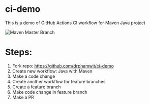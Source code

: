 # ci-demo
This is a demo of GitHub Actions CI workflow for Maven Java project

![Maven Master Branch](https://github.com/cheungt1/ci-demo/workflows/Maven%20Master%20Branch/badge.svg)

# Steps:
1. Fork repo: https://github.com/drphamwit/ci-demo
2. Create new workflow: Java with Maven
3. Make a code change
4. Create another workflow for feature branches
5. Create a feature branch
6. Make code change in feature branch
7. Make a PR
